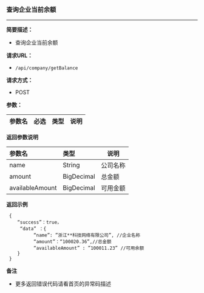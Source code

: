 ### 查询企业当前余额

---

**简要描述：**

* 查询企业当前余额

**请求URL：**

* `/api/company/getBalance`

**请求方式：**

* POST 

**参数：**

| 参数名 | 必选 | 类型 | 说明 |
| :--- | :--- | :--- | --- |


**返回参数说明**

| 参数名 | 类型 | 说明 |
| :--- | :--- | --- |
| name | String | 公司名称 |
| amount | BigDecimal | 总金额 |
| availableAmount | BigDecimal | 可用金额 |

**返回示例**

```
 {
    “success”：true，
     “data” ：{
          “name”: ”浙江**科技网络有限公司”, //企业名称 
          “amount”：“100020.36”,//总金额
          “availableAmount” : ”100011.23” //可用余额
    }
 }
```

**备注**

* 更多返回错误代码请看首页的异常码描述



